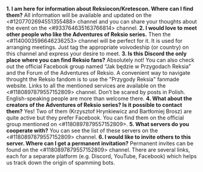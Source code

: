 **1. I am here for information about Reksiocon/Kretescon. Where can I find them?** All information will be available and updated on the <#1207702694551355488> channel and you can share your thoughts about the event on the <#933764635163766814> channel.
**2. I would love to meet other people who like the Adventures of Reksio series.** Then the <#1140003596646236253> channel will be perfect for it. It is used for arranging meetings. Just tag the appropriate voivodeship (or country) on this channel and express your desire to meet.
**3. Is this Discord the only place where you can find Reksio fans?** Absolutely not! You can also check out the official Facebook group named “Jak będzie w Przygodach Reksia” and the Forum of the Adventures of Reksio. A convenient way to navigate throught the Reksio fandom is to use the "Przygody Reksia" fanmade website. Links to all the mentioned services are available on the <#1180897879557152809> channel. Don’t be scared by posts in Polish. English-speaking people are more than welcome there.
**4. What about the creators of the Adventures of Reksio series? Is it possible to contact them?** Yes! Two of them (Krzysztof Hrynkiewicz and Bartłomiej Brosz) are quite active but they prefer Facebook. You can find them on the official group mentioned on <#1180897879557152809>.
**5. What servers do you cooperate with?** You can see the list of these servers on the <#1180897879557152809> channel.
**6. I would like to invite others to this server. Where can I get a permanent invitation?** Permanent invites can be found on the <#1180897879557152809> channel. There are several links, each for a separate platform (e.g. Discord, YouTube, Facebook) which helps us track down the origin of spamming bots.
